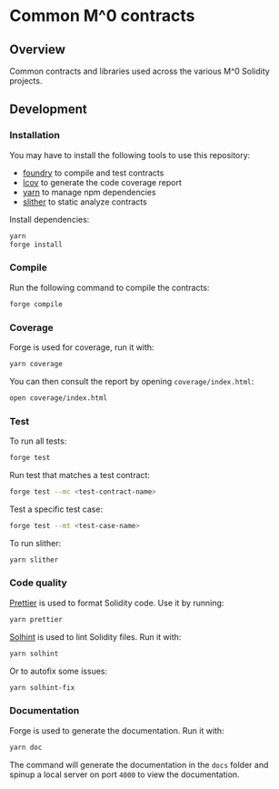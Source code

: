 # Common M^0 contracts

## Overview

Common contracts and libraries used across the various M^0 Solidity projects.

## Development

### Installation

You may have to install the following tools to use this repository:

- [foundry](https://github.com/foundry-rs/foundry) to compile and test contracts
- [lcov](https://github.com/linux-test-project/lcov) to generate the code coverage report
- [yarn](https://classic.yarnpkg.com/lang/en/docs/install/) to manage npm dependencies
- [slither](https://github.com/crytic/slither) to static analyze contracts

Install dependencies:

```bash
yarn
forge install
```

### Compile

Run the following command to compile the contracts:

```bash
forge compile
```

### Coverage

Forge is used for coverage, run it with:

```bash
yarn coverage
```

You can then consult the report by opening `coverage/index.html`:

```bash
open coverage/index.html
```

### Test

To run all tests:

```bash
forge test
```

Run test that matches a test contract:

```bash
forge test --mc <test-contract-name>
```

Test a specific test case:

```bash
forge test --mt <test-case-name>
```

To run slither:

```bash
yarn slither
```

### Code quality

[Prettier](https://prettier.io) is used to format Solidity code. Use it by running:

```bash
yarn prettier
```

[Solhint](https://protofire.github.io/solhint/) is used to lint Solidity files. Run it with:

```bash
yarn solhint
```

Or to autofix some issues:

```bash
yarn solhint-fix
```

### Documentation

Forge is used to generate the documentation. Run it with:

```bash
yarn doc
```

The command will generate the documentation in the `docs` folder and spinup a local server on port `4000` to view the documentation.
